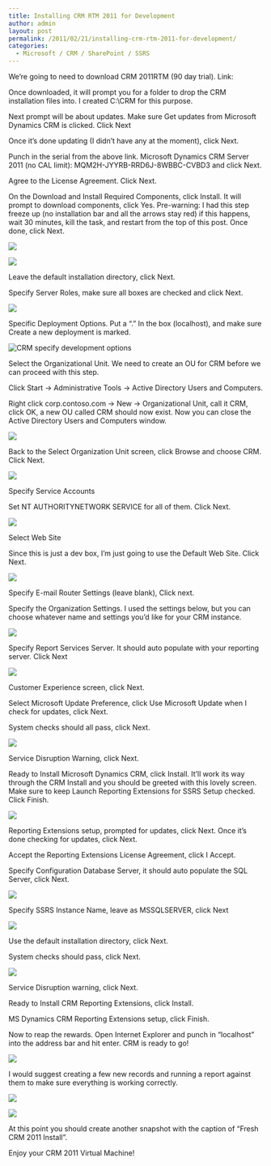 ```yaml
---
title: Installing CRM RTM 2011 for Development
author: admin
layout: post
permalink: /2011/02/21/installing-crm-rtm-2011-for-development/
categories:
  - Microsoft / CRM / SharePoint / SSRS
---
```



We’re going to need to download CRM 2011RTM (90 day trial). Link: 

Once downloaded, it will prompt you for a folder to drop the CRM installation files into. I created C:\CRM for this purpose. 

Next prompt will be about updates. Make sure Get updates from Microsoft Dynamics CRM is clicked. Click Next

Once it’s done updating (I didn’t have any at the moment), click Next.

Punch in the serial from the above link. Microsoft Dynamics CRM Server 2011 (no CAL limit): MQM2H-JYYRB-RRD6J-8WBBC-CVBD3 and click Next.

Agree to the License Agreement. Click Next.

On the Download and Install Required Components, click Install. It will prompt to download components, click Yes. Pre-warning: I had this step freeze up (no installation bar and all the arrows stay red) if this happens, wait 30 minutes, kill the task, and restart from the top of this post. Once done, click Next.

![][2]

 [2]: /images/old/CRM_Download_Install1.png

![][3]

 [3]: /images/old/CRM_Download_Install_Done2.png

Leave the default installation directory, click Next.

Specify Server Roles, make sure all boxes are checked and click Next.

![][4]

 [4]: /images/old/CRM_Specify_Server_Roles.png

Specific Deployment Options. Put a “.” In the box (localhost), and make sure Create a new deployment is marked.

![CRM specify development options][5]

 [5]: /images/old/CRM_Specify_Development_Options.png

Select the Organizational Unit. We need to create an OU for CRM before we can proceed with this step.

Click Start -> Administrative Tools -> Active Directory Users and Computers.

Right click corp.contoso.com -> New -> Organizational Unit, call it CRM, click OK, a new OU called CRM should now exist. Now you can close the Active Directory Users and Computers window.

![][6]

 [6]: /images/old/CRM_OU.png

Back to the Select Organization Unit screen, click Browse and choose CRM. Click Next.

![][7]

 [7]: /images/old/CRM_OU_Pick.png

Specify Service Accounts

Set NT AUTHORITYNETWORK SERVICE for all of them. Click Next.

![][8]

 [8]: /images/old/CRM_Specify_Service_Account.png

Select Web Site

Since this is just a dev box, I’m just going to use the Default Web Site. Click Next.

![][9]

 [9]: /images/old/CRM_Select_Website.png

Specify E-mail Router Settings (leave blank), Click next.

Specify the Organization Settings. I used the settings below, but you can choose whatever name and settings you’d like for your CRM instance.

![][10]

 [10]: /images/old/CRM_Organization_Settings.png

Specify Report Services Server. It should auto populate with your reporting server. Click Next

![][11]

 [11]: /images/old/CRM_Reporting_Services_Server.png

Customer Experience screen, click Next.

Select Microsoft Update Preference, click Use Microsoft Update when I check for updates, click Next.

System checks should all pass, click Next.

![][12]

 [12]: /images/old/CRM_System_Checks.png

Service Disruption Warning, click Next.

Ready to Install Microsoft Dynamics CRM, click Install. It’ll work its way through the CRM Install and you should be greeted with this lovely screen. Make sure to keep Launch Reporting Extensions for SSRS Setup checked. Click Finish.

![][13]

 [13]: /images/old/CRM_Completed.png

Reporting Extensions setup, prompted for updates, click Next. Once it’s done checking for updates, click Next.

Accept the Reporting Extensions License Agreement, click I Accept.

Specify Configuration Database Server, it should auto populate the SQL Server, click Next.

![][14]

 [14]: /images/old/CRM_SSRS_DB.png

Specify SSRS Instance Name, leave as MSSQLSERVER, click Next

![][15]

 [15]: /images/old/CRM_SSRS_DB_Instance.png

Use the default installation directory, click Next.

System checks should pass, click Next.

![][16]

 [16]: /images/old/CRM_SSRS_System_Checks.png

Service Disruption warning, click Next.

Ready to Install CRM Reporting Extensions, click Install.

MS Dynamics CRM Reporting Extensions setup, click Finish.

Now to reap the rewards. Open Internet Explorer and punch in “localhost” into the address bar and hit enter. CRM is ready to go!

![][17]

 [17]: /images/old/CRM_SSRS_CRM_Open.png

I would suggest creating a few new records and running a report against them to make sure everything is working correctly.

![][18]

 [18]: /images/old/CRM_SSRS_Test_Account.png

![][19]

 [19]: /images/old/CRM_SSRS_Test_Report.png

At this point you should create another snapshot with the caption of “Fresh CRM 2011 Install”.

Enjoy your CRM 2011 Virtual Machine!